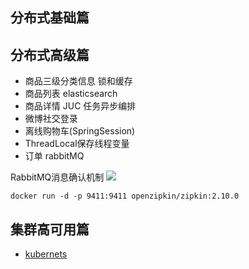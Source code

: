 ## 分布式基础篇


## 分布式高级篇
- 商品三级分类信息 锁和缓存
- 商品列表 elasticsearch 
- 商品详情 JUC 任务异步编排 
- 微博社交登录
- 离线购物车(SpringSession)
- ThreadLocal保存线程变量
- 订单 rabbitMQ

RabbitMQ消息确认机制
![](https://pic.vbean.eu.org/images/2024/03/5b7fe48f7a61962307cd982102f6e49c.png)

```docker run -d -p 9411:9411 openzipkin/zipkin:2.10.0```

## 集群高可用篇
- [kubernets](https://kubernetes.io/zh-cn/docs/setup/production-environment/)

